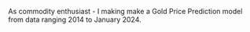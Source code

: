 As commodity enthusiast - I making make a Gold Price Prediction model from data ranging 2014 to January 2024. 
